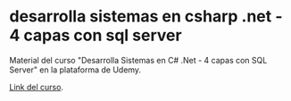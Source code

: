 # desarrolla sistemas en csharp .net - 4 capas con sql server

Material del curso "Desarrolla Sistemas en C# .Net - 4 capas con SQL Server" en la plataforma de Udemy.

[Link del curso](https://www.udemy.com/course/desarrolla-sistemas-c-sharp-net-sql-server-4-capas-poo).
